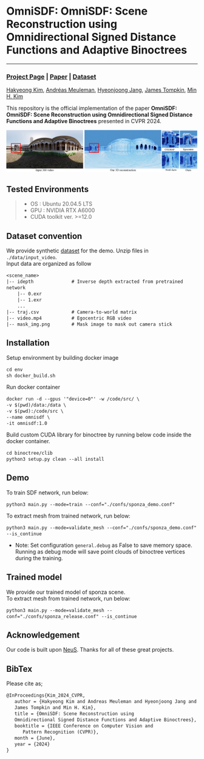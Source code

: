# OmniSDF: OmniSDF: Scene Reconstruction using Omnidirectional Signed Distance Functions and Adaptive Binoctrees
---
### [Project Page](https://vclab.kaist.ac.kr/cvpr2024p2/index.html) | [Paper](https://vclab.kaist.ac.kr/cvpr2024p2/OmniSDF.pdf) | [Dataset]()


[Hakyeong Kim](https://sites.google.com/view/hakyeongkim),
[Andréas Meuleman](https://ameuleman.github.io/),
[Hyeonjoong Jang](http://vclab.kaist.ac.kr/hjjang/),
[James Tompkin](https://jamestompkin.com/),
[Min H. Kim](http://vclab.kaist.ac.kr/minhkim/)

This repository is the official implementation of the paper **OmniSDF: OmniSDF: Scene Reconstruction using Omnidirectional Signed Distance Functions and Adaptive Binoctrees** presented in CVPR 2024.

![teaser](assets/teaser.png)

## Tested Environments
> * OS  :  Ubuntu 20.04.5 LTS   
> * GPU : NVIDIA RTX A6000
> * CUDA toolkit ver. >=12.0

## Dataset convention
We provide synthetic [dataset](https://drive.google.com/file/d/1YChMCvrgfMxODpWl7qGukXzu58rr4B6x/view?usp=drive_link) for the demo.
Unzip files in ```./data/input_video```.   
Input data are organized as follow
```
<scene_name>
|-- idepth              # Inverse depth extracted from pretrained network
    |-- 0.exr
    |-- 1.exr
    ...
|-- traj.csv            # Camera-to-world matrix
|-- video.mp4           # Egocentric RGB video
|-- mask_img.png        # Mask image to mask out camera stick

```

## Installation
Setup environment by building docker image

```
cd env
sh docker_build.sh
```

Run docker container

```
docker run -d --gpus '"device=0"' -w /code/src/ \
-v $(pwd)/data:/data \
-v $(pwd):/code/src \
--name omnisdf \
-it omnisdf:1.0
```

Build custom CUDA library for binoctree by running below code inside the docker container.

```
cd binoctree/clib
python3 setup.py clean --all install
```
 

## Demo

To train SDF network, run below:
```
python3 main.py --mode=train --conf="./confs/sponza_demo.conf"
```
To extract mesh from trained network, run below:
```
python3 main.py --mode=validate_mesh --conf="./confs/sponza_demo.conf" --is_continue
```
* Note: Set configuration `general.debug` as False to save memory space. Running as debug mode will save point clouds of binoctree vertices during the training.

## Trained model
We provide our trained model of sponza scene.   
To extract mesh from trained network, run below:
```
python3 main.py --mode=validate_mesh --conf="./confs/sponza_release.conf" --is_continue
```


## Acknowledgement
Our code is built upon [NeuS](https://github.com/Totoro97/NeuS).
Thanks for all of these great projects.

## BibTex
Please cite as;
```
@InProceedings{Kim_2024_CVPR,
   author = {Hakyeong Kim and Andreas Meuleman and Hyeonjoong Jang and 
   James Tompkin and Min H. Kim},
   title = {OmniSDF: Scene Reconstruction using
   Omnidirectional Signed Distance Functions and Adaptive Binoctrees},
   booktitle = {IEEE Conference on Computer Vision and 
      Pattern Recognition (CVPR)},
   month = {June},
   year = {2024}
}
```
